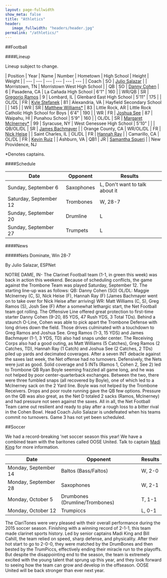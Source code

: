 ```yaml
---
layout: page-fullwidth
show_meta: false
title: "Athletics"
header:
   image_fullwidth: "headers/header.jpg"
permalink: "/athletics/"
---
```



##Football

####Lineup

Lineup subject to change.

| Position | Year | Name | Number | Hometown | High School | Height | Weight |
| --- | --- | --- | --- | --- | --- |
| Coach | SO | [Julio Salazar](/members/sophomores/#julio_salazar) | | Morristown, TN | Morristown West High School | 
| QB | SO | [Danny Cohen](/members/sophomores/#danny_cohen) | 6 | Pasadena, CA | La Cañada High School | 6'1" | 160 |
| WR/QB | SR | [Gregorio Ramos](/members/seniors/#greg_ramos) | 9 | Lombard, IL | Glenbard East High School | 5'11" | 175 |
| OL/DL | FR | [Kyle Stefanek](/members/freshmen/#kyle_stefanek) | 81 | Alexandria, VA | Hayfield Secondary School | | 145 |
| WR | SR | [Matthew Williams*](/members/seniors/#matthew_williams) | 83 | Little Rock, AR | Little Rock Catholic High School for Boys | 6'4" | 190 |
| WR | FR | [Joshua See](/members/freshmen/#joshua_see) | 87 | Waipahu, HI | Punahou School | 5'9" | 160 |
| OL/DL | SR | [Margaret McInerney*](/members/seniors/#maggie_mcinerney) | 99 | Syracuse, NY | West Genessee High School | 5'10" | |
| QB/OL/DL | SR | [James Bachmayer](/members/seniors/#james_bachmayer) | | Orange County, CA
| WR/OL/DL | FR | [Nick Heise](/members/freshmen/#nick_heise) | | Saint Charles, IL
| OL/DL | FR | [Hannah Ray](/members/freshmen/#hannah_ray) | | Camarillo, CA
| OL/DL | FR | [Kevin Ruiz](/members/freshmen/#kevin_ruiz) | | Ashburn, VA
| QB1 | JR | [Samantha Squeri](/members/juniors/#samantha_squeri) | | New Providence, NJ

*Denotes captains.

####Schedule

| Date | Opponent | Results |
| --- | ---| --- |
| Sunday, September 6 | Saxophones | L, Don't want to talk about it |
| Saturday, September 12 | Trombones | W, 28-7 |
| Sunday, September 20 | Drumline | L | 
| Sunday, September 27 | Trumpets | L |

####News

#####Nets Dominate, Win 28-7

By Julio Salazar, ESPNet

NOTRE DAME, IN- The Clarinet Football team (1-1, in green this week) was back in action this weekend. Because of scheduling conflicts, the game against the Trombone Team was played Saturday, September 12. The starting line-up was as follows:
QB: Danny Cohen (SO)
OL/DL: Maggie McInerney (C, S), Nick Heise (F), Hannah Ray (F) [James Bachmayer went on to take over for Nick Heise after arriving) 
WR: Matt Williams (C, S), Greg Ramos (S), Josh See (F)
After a somewhat lethargic start, the Net Football team got rolling. The Offensive Line offered great protection to first-time starter Danny Cohen (9-20, 85 YDS, 47 Rush YDS, 3 Total TDs). Behind a staunch O-Line, Cohen was able to pick apart the Trombone Defense with long drives down the field. Those drives culminated with a touchdown to Greg Ramos and Joshua See. Greg Ramos (1-3, 15 YDS) and James Bachmayer (1-1, 3 YDS, TD) also had snaps under center. The Receiving Corps also had a good outing, as Matt Williams (5 Catches), Greg Ramos (2 Catches, TD), Hannah Ray (1 Catch) and Joshua See (2 Catches, 2 TDs) piled up yards and decimated coverages. After a seven INT debacle against the saxes last week, the Net offense had no turnovers. Defensively, the Nets were just as good. Solid coverage and 5 INTs (Ramos 1, Cohen 2, See 2) led to Trombone QB Ryan Boyle seeming frazzled all game long, and he was not helped by poor center-quarterback exchanges. Between the two, there were three fumbled snaps (all recovered by Boyle), one of which led to a McInerney sack on the 2 Yard line. Boyle was not helped by the Trombone Receivers. Drops and poor route running gave the QB few options. Pressure on the QB was also great, as the Net D totaled 2 sacks (Ramos, McInerney) and had pressure not seen against the saxes. All in all, the Net Football Team came out resilient and ready to play after a rough loss to a bitter rival in the Cohen Bowl. Head Coach Julio Salazar is undefeated when his teams commit no turnovers. Game 3 has not yet been scheduled. 



##Soccer

We had a record-breaking 'net soccer season this year! We have a combined team with the baritones called OOSE United. Talk to captain [Madi King](/members/seniors/#madi_king) for more information.


| Date | Opponent | Results |
| --- | ---| --- |
| Monday, September 14 | Baltos (Bass/Faltos) | W, 2-0 |
| Monday, September 28 | Saxophones | W, 2-1 |
| Monday, October 5 | Drumbones (Drumline/Trombones) | T, 1-1 | 
| Monday, October 12| Trumpiccs | L, 0-1 |



The ClariTones were very pleased with their overall performance during the 2015 soccer season. Finishing with a winning record of 2-1-1, this team made clarinet sports history. Led by senior captains Madi King and Bill Cahill, the team relied on speed, sharp defense, and physicality. After their hot start to go to 2-0-0, they were matched by the DrumBones and then bested by the TrumPiccs, effectively ending their miracle run to the playoffs. But despite the disappointing end to the season, the team is extremely excited with the young talent that sprung up this year, and they look forward to seeing how the team can grow and develop in the offseason. OOSE United will be back stronger than ever next year. 


